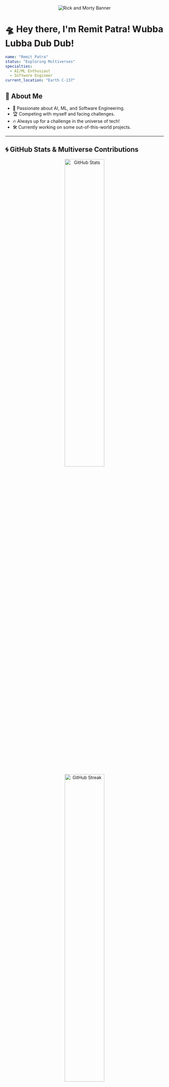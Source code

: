 <div align="center">
  <img src="https://media1.giphy.com/media/v1.Y2lkPTc5MGI3NjExbXUycTVvc2lra3Axb25ycW10eXVnc2NtODk3cGszOHVxbm1sYzdjeCZlcD12MV9pbnRlcm5hbF9naWZfYnlfaWQmY3Q9Zw/jrijP60lUxjUjpa7YF/giphy.gif" alt="Rick and Morty Banner"/>
</div>

# 🛸 Hey there, I'm **Remit Patra**! Wubba Lubba Dub Dub!

```yaml
name: "Remit Patra"
status: "Exploring Multiverses"
specialties:
  - AI/ML Enthusiast
  - Software Engineer
current_location: "Earth C-137"
```

## 🚀 About Me
- 🧠 Passionate about AI, ML, and Software Engineering.
- 🏆 Competing with myself and facing challenges.
- 🔥 Always up for a challenge in the universe of tech!
- 🛠️ Currently working on some out-of-this-world projects.

---

## 🌀 GitHub Stats & Multiverse Contributions

<div align="center">
  <img src="https://github-readme-stats.vercel.app/api?username=NotRemit&show_icons=true&theme=radical" alt="GitHub Stats" width="50%"/>
  <img src="https://github-readme-streak-stats.herokuapp.com/?user=NotRemit&theme=tokyonight" alt="GitHub Streak" width="50%"/>
</div>

---

## 🛠️ Tech Stack
<div align="center">
  <img src="https://img.shields.io/badge/Python-3776AB?style=for-the-badge&logo=python&logoColor=white" />
  <img src="https://img.shields.io/badge/C-A8B9CC?style=for-the-badge&logo=c&logoColor=white" />
  <img src="https://img.shields.io/badge/C++-00599C?style=for-the-badge&logo=c%2B%2B&logoColor=white" />
</div>

---

## 🧪 Latest Experiments
<div align="center">
<table>
<tr>
<th>🚀 Project</th>
<th>🌌 Description</th>
</tr>
<tr>
<td><b>Portal Gun AI</b></td>
<td>AI-powered portal predictions</td>
</tr>
<tr>
<td><b>Meeseeks Task Manager</b></td>
<td>A smart task manager that actually works!</td>
</tr>
<tr>
<td><b>Multiverse Tracker</b></td>
<td>Logs interdimensional travel statistics</td>
</tr>
<tr>
<td><b>Schrödinger's Code</b></td>
<td>A program that both compiles and crashes at the same time</td>
</tr>
</table>
</div>

---

## 🌀 "Get Schwifty!"

<div align="center">
  <img src="https://media0.giphy.com/media/v1.Y2lkPTc5MGI3NjExczlmOXZ5eXBwa2JmMjhiZjFqMzBmMmxuZTQ4M3ZkbTN0a3J1dzhjbSZlcD12MV9pbnRlcm5hbF9naWZfYnlfaWQmY3Q9Zw/ZGIb81A2Z4dcGc43ku/giphy.gif" width="300px"/>
</div>

---

## 🔗 Connect with Me!
<div align="center">
  <a href="https://www.linkedin.com/in/remit-patra/" target="_blank">
    <img src="https://img.shields.io/badge/LinkedIn-0A66C2?style=for-the-badge&logo=linkedin&logoColor=white" />
  </a>
  <a href="https://x.com/PatraRemit" target="_blank">
    <img src="https://img.shields.io/badge/Twitter-1DA1F2?style=for-the-badge&logo=twitter&logoColor=white" />
  </a>
  <a href="https://yourwebsite.com" target="_blank">
    <img src="https://img.shields.io/badge/Portfolio-000000?style=for-the-badge&logo=react&logoColor=white" />
  </a>
</div>

---

_"Sometimes science is more art than science, Morty. A lot of people don’t get that."_ 🚀
